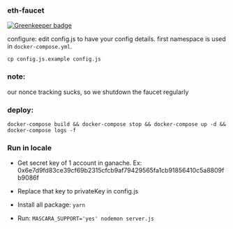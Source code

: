 ### eth-faucet

[![Greenkeeper badge](https://badges.greenkeeper.io/MetaMask/eth-faucet.svg?token=126240abfcbf915f71b337dfc332d4ad63e362166827d61078593e2ae20aff36&ts=1501793671323)](https://greenkeeper.io/)

configure:
edit config.js to have your config details.
first namespace is used in `docker-compose.yml`.
```
cp config.js.example config.js
```

### note:
our nonce tracking sucks, so we shutdown the faucet regularly

### deploy:
```
docker-compose build && docker-compose stop && docker-compose up -d && docker-compose logs -f
```

### Run in locale
- Get secret key of 1 account in ganache. Ex: 0x6e7d9fd83ce39cf69b2315cfcb9af79429565fa1cb91856410c5a8809fb9086f

- Replace that key to privateKey in config.js

- Install all package: `yarn`

- Run: `MASCARA_SUPPORT='yes' nodemon server.js`
